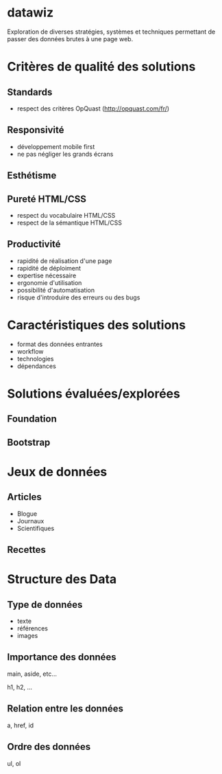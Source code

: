 # datawiz

Exploration de diverses stratégies, systèmes et techniques permettant de passer des données brutes à une page web.

# Critères de qualité des solutions


## Standards

- respect des critères OpQuast (http://opquast.com/fr/)

## Responsivité

- développement mobile first
- ne pas négliger les grands écrans

## Esthétisme

## Pureté HTML/CSS

- respect du vocabulaire HTML/CSS
- respect de la sémantique HTML/CSS


## Productivité

- rapidité de réalisation d'une page
- rapidité de déploiment
- expertise nécessaire
- ergonomie d'utilisation
- possibilité d'automatisation
- risque d'introduire des erreurs ou des bugs

# Caractéristiques des solutions

- format des données entrantes
- workflow
- technologies
- dépendances

# Solutions évaluées/explorées

## Foundation

## Bootstrap


# Jeux de données

## Articles

 - Blogue
 - Journaux
 - Scientifiques

## Recettes


# Structure des Data

## Type de données

 - texte
 - références
 - images

## Importance des données

main, aside, etc...

h1, h2, ...

## Relation entre les données

a, href, id

## Ordre des données

ul, ol
